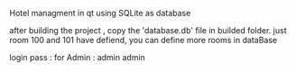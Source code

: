 Hotel managment in qt using SQLite as database

after building the project , copy the 'database.db' file in builded folder.
just room 100 and 101 have defiend, you can define more rooms in dataBase

login pass :
  for Admin : admin
              admin
  
